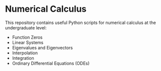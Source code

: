 # Numerical Calculus

This repository contains useful Python scripts for numerical calculus at the undergraduate level:

- Function Zeros
- Linear Systems
- Eigenvalues and Eigenvectors
- Interpolation
- Integration
- Ordinary Differential Equations (ODEs)
